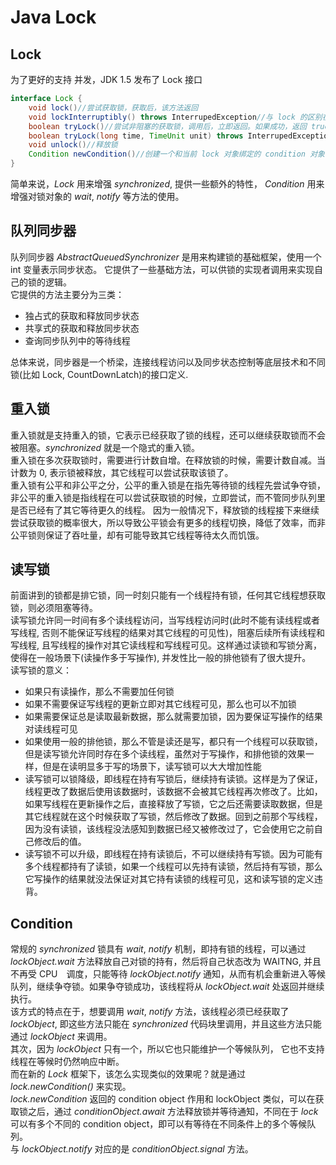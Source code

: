 # Java Lock
## Lock
为了更好的支持 并发，JDK 1.5 发布了 Lock 接口
```java
interface Lock {
    void lock()//尝试获取锁，获取后，该方法返回
    void lockInterruptibly() throws InterrupedException//与 lock 的区别在于该方法可以在获取锁的过程中响应中断
    boolean tryLock()//尝试非阻塞的获取锁，调用后，立即返回。如果成功，返回 true, 如果失败，返回 false
    boolean tryLock(long time, TimeUnit unit) throws InterrupedException//当在时限内获取锁，则返回 true, 当在时限内被中断，响应异常处理，当超时仍未获取锁，则返回 false
    void unlock()//释放锁
    Condition newCondition()//创建一个和当前 lock 对象绑定的 condition 对象
}
```
简单来说，*Lock* 用来增强 *synchronized*, 提供一些额外的特性， *Condition* 用来增强对锁对象的 *wait*, *notify* 等方法的使用。

## 队列同步器
队列同步器 *AbstractQueuedSynchronizer* 是用来构建锁的基础框架，使用一个 int 变量表示同步状态。 它提供了一些基础方法，可以供锁的实现者调用来实现自己的锁的逻辑。  
它提供的方法主要分为三类：
* 独占式的获取和释放同步状态
* 共享式的获取和释放同步状态
* 查询同步队列中的等待线程

总体来说，同步器是一个桥梁，连接线程访问以及同步状态控制等底层技术和不同锁(比如 Lock, CountDownLatch)的接口定义.

## 重入锁
重入锁就是支持重入的锁，它表示已经获取了锁的线程，还可以继续获取锁而不会被阻塞。*synchronized* 就是一个隐式的重入锁。  
重入锁在多次获取锁时，需要进行计数自增。在释放锁的时候，需要计数自减。当计数为 0, 表示锁被释放，其它线程可以尝试获取该锁了。  
重入锁有公平和非公平之分，公平的重入锁是在指先等待锁的线程先尝试争夺锁，非公平的重入锁是指线程在可以尝试获取锁的时候，立即尝试，而不管同步队列里是否已经有了其它等待更久的线程。 
因为一般情况下，释放锁的线程接下来继续尝试获取锁的概率很大，所以导致公平锁会有更多的线程切换，降低了效率，而非公平锁则保证了吞吐量，却有可能导致其它线程等待太久而饥饿。  

## 读写锁
前面讲到的锁都是排它锁，同一时刻只能有一个线程持有锁，任何其它线程想获取锁，则必须阻塞等待。  
读写锁允许同一时间有多个读线程访问，当写线程访问时(此时不能有读线程或者写线程, 否则不能保证写线程的结果对其它线程的可见性)，阻塞后续所有读线程和写线程, 且写线程的操作对其它读线程和写线程可见。这样通过读锁和写锁分离，使得在一般场景下(读操作多于写操作), 并发性比一般的排他锁有了很大提升。  
读写锁的意义：
* 如果只有读操作，那么不需要加任何锁
* 如果不需要保证写线程的更新立即对其它线程可见，那么也可以不加锁
* 如果需要保证总是读取最新数据，那么就需要加锁，因为要保证写操作的结果对读线程可见
* 如果使用一般的排他锁，那么不管是读还是写，都只有一个线程可以获取锁，但是读写锁允许同时存在多个读线程，虽然对于写操作，和排他锁的效果一样，但是在读明显多于写的场景下，读写锁可以大大增加性能  
* 读写锁可以锁降级，即线程在持有写锁后，继续持有读锁。这样是为了保证，线程更改了数据后使用该数据时，该数据不会被其它线程再次修改了。比如，如果写线程在更新操作之后，直接释放了写锁，它之后还需要读取数据，但是其它线程就在这个时候获取了写锁，然后修改了数据。回到之前那个写线程，因为没有读锁，该线程没法感知到数据已经又被修改过了，它会使用它之前自己修改后的值。
* 读写锁不可以升级，即线程在持有读锁后，不可以继续持有写锁。因为可能有多个线程都持有了读锁，如果一个线程可以先持有读锁，然后持有写锁，那么它写操作的结果就没法保证对其它持有读锁的线程可见，这和读写锁的定义违背。

## Condition
常规的 *synchronized* 锁具有 *wait*, *notify* 机制，即持有锁的线程，可以通过 *lockObject.wait* 方法释放自己对锁的持有，然后将自己状态改为 WAITNG, 并且不再受 CPU　调度，只能等待 *lockObject.notify* 通知，从而有机会重新进入等候队列，继续争夺锁。如果争夺锁成功，该线程将从 *lockObject.wait* 处返回并继续执行。  
该方式的特点在于，想要调用 *wait*, *notify* 方法，该线程必须已经获取了 *lockObject*, 即这些方法只能在 *synchronized* 代码块里调用，并且这些方法只能通过 *lockObject* 来调用。  
其次，因为 *lockObject* 只有一个，所以它也只能维护一个等候队列， 它也不支持线程在等候时仍然响应中断。  
而在新的 *Lock* 框架下，该怎么实现类似的效果呢？就是通过 *lock.newCondition()* 来实现。  
*lock.newCondition* 返回的 condition object 作用和 lockObject 类似，可以在获取锁之后，通过 *conditionObject.await* 方法释放锁并等待通知，不同在于 *lock* 可以有多个不同的 condition object，即可以有等待在不同条件上的多个等候队列。  
与 *lockObject.notify* 对应的是 *conditionObject.signal* 方法。

